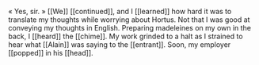 « Yes, sir. » [[We]] [[continued]], and I [[learned]] how hard it was to translate my thoughts while worrying about Hortus. Not that I was good at conveying my thoughts in English. Preparing madeleines on my own in the back, I [[heard]] the [[chime]]. My work grinded to a halt as I strained to hear what [[Alain]] was saying to the [[entrant]]. Soon, my employer [[popped]] in his [[head]].


